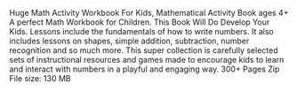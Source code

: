 Huge Math Activity Workbook For Kids, Mathematical Activity Book ages 4+
A perfect Math Workbook for Children. This Book Will Do Develop Your Kids. Lessons include the fundamentals of how to write numbers. It also includes lessons on shapes, simple addition, subtraction, number recognition and so much more.
This super collection is carefully selected sets of instructional resources and games made to encourage kids to learn and interact with numbers in a playful and engaging way.
300+ Pages
Zip File size: 130 MB

